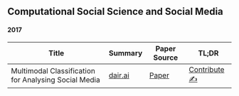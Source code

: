 ## Computational Social Science and Social Media

#### 2017

| Title | Summary | Paper Source | TL;DR |
| ----- | ------- | ----- | ---- |
| Multimodal Classification for Analysing Social Media | [dair.ai](https://medium.com/dair-ai/detecting-emotions-with-cnn-fusion-models-b066944969c8) | [Paper](https://arxiv.org/abs/1708.02099) | [Contribute ✍️]() |

